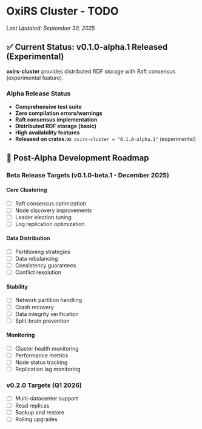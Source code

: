 # OxiRS Cluster - TODO

*Last Updated: September 30, 2025*

## ✅ Current Status: v0.1.0-alpha.1 Released (Experimental)

**oxirs-cluster** provides distributed RDF storage with Raft consensus (experimental feature).

### Alpha Release Status
- **Comprehensive test suite**
- **Zero compilation errors/warnings**
- **Raft consensus implementation**
- **Distributed RDF storage (basic)**
- **High availability features**
- **Released on crates.io**: `oxirs-cluster = "0.1.0-alpha.1"` (experimental)

## 🎯 Post-Alpha Development Roadmap

### Beta Release Targets (v0.1.0-beta.1 - December 2025)

#### Core Clustering
- [ ] Raft consensus optimization
- [ ] Node discovery improvements
- [ ] Leader election tuning
- [ ] Log replication optimization

#### Data Distribution
- [ ] Partitioning strategies
- [ ] Data rebalancing
- [ ] Consistency guarantees
- [ ] Conflict resolution

#### Stability
- [ ] Network partition handling
- [ ] Crash recovery
- [ ] Data integrity verification
- [ ] Split-brain prevention

#### Monitoring
- [ ] Cluster health monitoring
- [ ] Performance metrics
- [ ] Node status tracking
- [ ] Replication lag monitoring

### v0.2.0 Targets (Q1 2026)
- [ ] Multi-datacenter support
- [ ] Read replicas
- [ ] Backup and restore
- [ ] Rolling upgrades